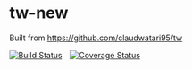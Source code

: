 # tw-new
Built from https://github.com/claudwatari95/tw

[![Build Status](https://travis-ci.com/ClaudWatari/tw-new.svg?branch=develop)](https://travis-ci.com/ClaudWatari/tw-new)&emsp;[![Coverage Status](https://coveralls.io/repos/github/ClaudWatari/tw-new/badge.svg?branch=develop)](https://coveralls.io/github/ClaudWatari/tw-new?branch=develop)
